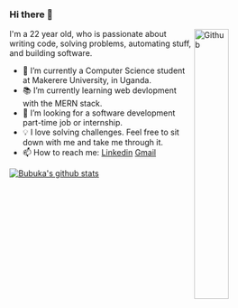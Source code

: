 ### Hi there 👋

<img width="35%" align="right" alt="Github" src="https://user-images.githubusercontent.com/48678280/88862734-4903af80-d201-11ea-968b-9c939d88a37c.gif" />

I'm a 22 year old, who is passionate about writing code, solving problems, automating stuff, and building software.

- 🔭 I’m currently a Computer Science student at Makerere University, in Uganda.
- 📚 I’m currently learning web devlopment with the MERN stack.
- 👯 I’m looking for a software development part-time job or internship. 
- 💡 I love solving challenges. Feel free to sit down with me and take me through it.
- 📫 How to reach me: [Linkedin](https://www.linkedin.com/in/bubuka-sharif-74156b176/) [Gmail](mailto:sharifbubuka.work@gmail.com)

</div>

<!--
<a>
<img align="left" src="https://github-readme-stats.vercel.app/api/top-langs/?username=sharifbubuka&theme=algolia&hide=html,dockerfile" alt="francislagares" />
</a>
--> 
[![Bubuka's github stats](https://github-readme-stats.vercel.app/api?username=sharifbubuka&show_icons=true&theme=algolia)](https://github.com/sharifbubuka)

</div>
